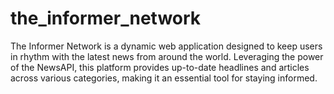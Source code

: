 # the_informer_network
The Informer Network is a dynamic web application designed to keep users in rhythm with the latest news from around the world. Leveraging the power of the NewsAPI, this platform provides up-to-date headlines and articles across various categories, making it an essential tool for staying informed.
